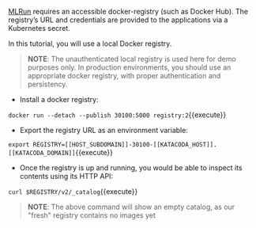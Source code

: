 [MLRun](https://github.com/mlrun/mlrun) requires an accessible docker-registry (such as Docker Hub).
The registry’s URL and credentials are provided to the applications via a Kubernetes secret.

In this tutorial, you will use a local Docker registry.

>**NOTE**: The unauthenticated local registry is used here for demo purposes only. In production environments,
> you should use an appropriate docker registry, with proper authentication and persistency.

- Install a docker registry:

`docker run --detach --publish 30100:5000 registry:2`{{execute}}

- Export the registry URL as an environment variable:

`export REGISTRY=[[HOST_SUBDOMAIN]]-30100-[[KATACODA_HOST]].[[KATACODA_DOMAIN]]`{{execute}}

- Once the registry is up and running, you would be able to inspect its contents using its HTTP API:

`curl $REGISTRY/v2/_catalog`{{execute}}

> **NOTE**: The above command will show an empty catalog, as our "fresh" registry contains no images yet
